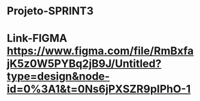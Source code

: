 # Projeto-SPRINT3

# Link-FIGMA https://www.figma.com/file/RmBxfajK5z0W5PYBq2jB9J/Untitled?type=design&node-id=0%3A1&t=0Ns6jPXSZR9pIPhO-1
